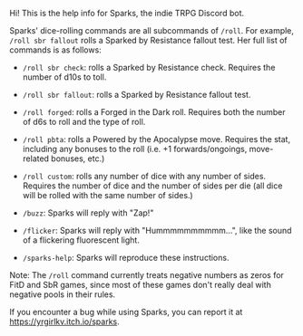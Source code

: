 Hi! This is the help info for Sparks, the indie TRPG Discord bot.

Sparks' dice-rolling commands are all subcommands of `/roll`. For example, `/roll sbr fallout` rolls a Sparked by Resistance fallout test. Her full list of commands is as follows:

- `/roll sbr check`: rolls a Sparked by Resistance check. Requires the number of d10s to toll.

- `/roll sbr fallout`: rolls a Sparked by Resistance fallout test.

- `/roll forged`: rolls a Forged in the Dark roll. Requires both the number of d6s to roll and the type of roll.

- `/roll pbta`: rolls a Powered by the Apocalypse move. Requires the stat, including any bonuses to the roll (i.e. +1 forwards/ongoings, move-related bonuses, etc.)

- `/roll custom`: rolls any number of dice with any number of sides. Requires the number of dice and the number of sides per die (all dice will be rolled with the same number of sides.)

- `/buzz`: Sparks will reply with "Zap!"

- `/flicker`: Sparks will reply with "Hummmmmmmmmm...", like the sound of a flickering fluorescent light.

- `/sparks-help`: Sparks will reproduce these instructions.

Note: The `/roll` command currently treats negative numbers as zeros for FitD and SbR games, since most of these games don't really deal with negative pools in their rules.

If you encounter a bug while using Sparks, you can report it at https://yrgirlkv.itch.io/sparks.
